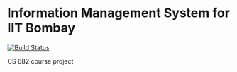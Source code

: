 # Information Management System for IIT Bombay

[![Build Status](https://travis-ci.org/rohitrp/IMS-IITB.svg?branch=master)](https://travis-ci.org/rohitrp/IMS-IITB)

CS 682 course project